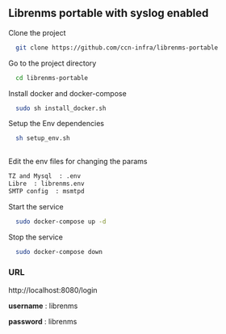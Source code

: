 
## Librenms portable with syslog enabled

Clone the project

```bash
  git clone https://github.com/ccn-infra/librenms-portable
```

Go to the project directory

```bash
  cd librenms-portable
```

Install  docker and docker-compose

```bash
  sudo sh install_docker.sh 
```


Setup the Env  dependencies

```bash
  sh setup_env.sh
  
```

Edit  the env   files for changing the params 

```bash
TZ and Mysql  : .env 
Libre  : librenms.env
SMTP config  : msmtpd
```



Start the service

```bash
  sudo docker-compose up -d 
 ```

Stop the service

```bash
  sudo docker-compose down  
 ```

### URL 
http://localhost:8080/login

**username** : librenms

**password** : librenms
